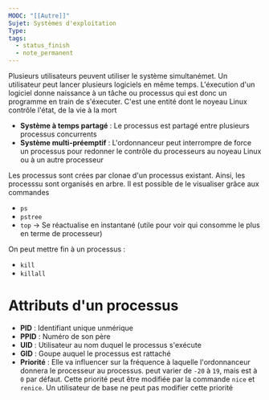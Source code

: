 ```yaml
---
MOOC: "[[Autre]]"
Sujet: Systèmes d'exploitation
Type: 
tags:
  - status_finish
  - note_permanent
---
```

Plusieurs utilisateurs peuvent utiliser le système simultanémet. Un utilisateur peut lancer plusieurs logiciels en même temps. L'éxecution d'un logiciel donne naissance à un tâche ou processus qui est donc un programme en train de s'éxecuter. C'est une entité dont le noyeau Linux contrôle l'état, de la vie à la mort
- **Système à temps partagé** : Le processus est partagé entre plusieurs processus concurrents
- **Système multi-préemptif** : L'ordonnanceur peut interrompre de force un processus pour redonner le contrôle du processeurs au noyeau Linux ou à un autre processeur

Les processus sont crées par clonae d'un processus existant. Ainsi, les processsu sont organisés en arbre. Il est possible de le visualiser grâce aux commandes
- `ps`
- `pstree`
- `top` → Se réactualise en instantané (utile pour voir qui consomme le plus en terme de processeur)

On peut mettre fin à un processus :
- `kill`
- `killall`

# Attributs d'un processus
- **PID** : Identifiant unique unmérique
- **PPID** : Numéro de son père
- **UID** : Utilisateur au nom duquel le processus s'exécute
- **GID** : Goupe auquel le processus est rattaché
- **Priorité** : Elle va influencer sur la fréquence à laquelle l'ordonnanceur donnera le processeur au processus. peut varier de `-20` à `19`, mais est à `0` par défaut. Cette priorité peut être modifiée par la commande `nice` et `renice`. Un utilisateur de base ne peut pas modifier cette priorité
